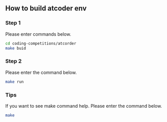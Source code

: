 ## How to build atcoder env

### Step 1

Please enter commands below.

```bash
cd coding-competitions/atcorder
make buid
```

### Step 2

Please enter the command below.

```bash
make run
```

### Tips

If you want to see make command help.
Please enter the command below.

```bash
make
```
